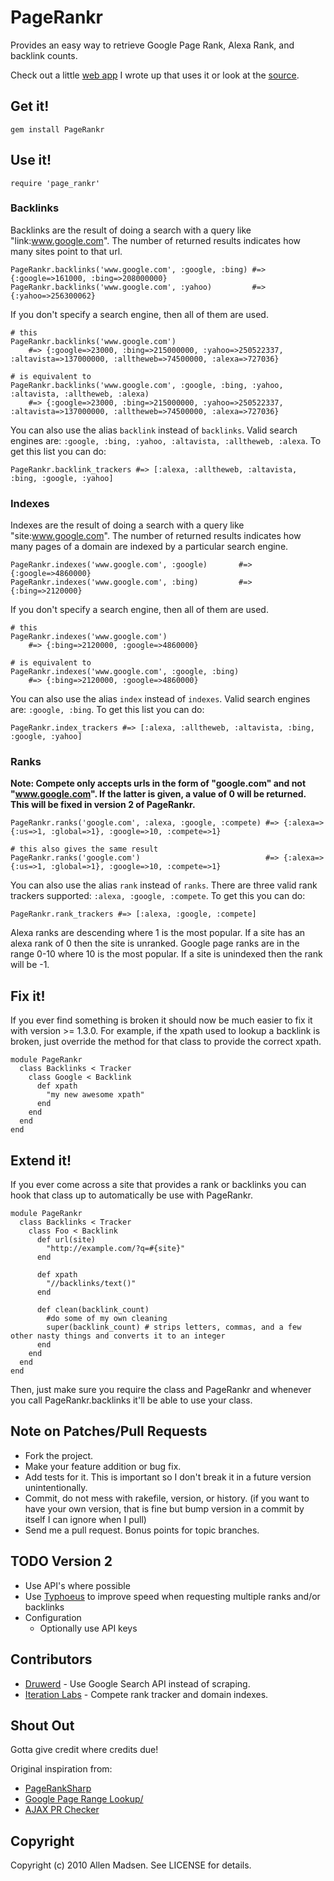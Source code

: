 # PageRankr

Provides an easy way to retrieve Google Page Rank, Alexa Rank, and backlink counts.

Check out a little [web app][1] I wrote up that uses it or look at the [source][2].

[1]: http://isitpopular.heroku.com
[2]: https://github.com/blatyo/is_it_popular

## Get it!

    gem install PageRankr

## Use it!

    require 'page_rankr'

### Backlinks

Backlinks are the result of doing a search with a query like "link:www.google.com". The number of returned results indicates how many sites point to that url.

    PageRankr.backlinks('www.google.com', :google, :bing) #=> {:google=>161000, :bing=>208000000}
    PageRankr.backlinks('www.google.com', :yahoo)         #=> {:yahoo=>256300062}

If you don't specify a search engine, then all of them are used.

    # this
    PageRankr.backlinks('www.google.com')
        #=> {:google=>23000, :bing=>215000000, :yahoo=>250522337, :altavista=>137000000, :alltheweb=>74500000, :alexa=>727036}

    # is equivalent to
    PageRankr.backlinks('www.google.com', :google, :bing, :yahoo, :altavista, :alltheweb, :alexa)
        #=> {:google=>23000, :bing=>215000000, :yahoo=>250522337, :altavista=>137000000, :alltheweb=>74500000, :alexa=>727036}

You can also use the alias `backlink` instead of `backlinks`.
Valid search engines are: `:google, :bing, :yahoo, :altavista, :alltheweb, :alexa`. To get this list you can do:

    PageRankr.backlink_trackers #=> [:alexa, :alltheweb, :altavista, :bing, :google, :yahoo]

### Indexes

Indexes are the result of doing a search with a query like "site:www.google.com". The number of returned results indicates how many pages of a domain are indexed by a particular search engine.

    PageRankr.indexes('www.google.com', :google)       #=> {:google=>4860000}
    PageRankr.indexes('www.google.com', :bing)         #=> {:bing=>2120000}

If you don't specify a search engine, then all of them are used.

    # this
    PageRankr.indexes('www.google.com')
        #=> {:bing=>2120000, :google=>4860000}

    # is equivalent to
    PageRankr.indexes('www.google.com', :google, :bing)
        #=> {:bing=>2120000, :google=>4860000}

You can also use the alias `index` instead of `indexes`.
Valid search engines are: `:google, :bing`. To get this list you can do:

    PageRankr.index_trackers #=> [:alexa, :alltheweb, :altavista, :bing, :google, :yahoo]

### Ranks

__Note: Compete only accepts urls in the form of "google.com" and not "www.google.com". If the latter is given, a value of 0 will be returned. This will be fixed in version 2 of PageRankr.__

    PageRankr.ranks('google.com', :alexa, :google, :compete) #=> {:alexa=>{:us=>1, :global=>1}, :google=>10, :compete=>1}

    # this also gives the same result
    PageRankr.ranks('google.com')                            #=> {:alexa=>{:us=>1, :global=>1}, :google=>10, :compete=>1}

You can also use the alias `rank` instead of `ranks`.
There are three valid rank trackers supported: `:alexa, :google, :compete`. To get this you can do:

    PageRankr.rank_trackers #=> [:alexa, :google, :compete]

Alexa ranks are descending where 1 is the most popular. If a site has an alexa rank of 0 then the site is unranked.
Google page ranks are in the range 0-10 where 10 is the most popular. If a site is unindexed then the rank will be -1.

## Fix it!

If you ever find something is broken it should now be much easier to fix it with version >= 1.3.0. For example, if the xpath used to lookup a backlink is broken, just override the method for that class to provide the correct xpath.

    module PageRankr
      class Backlinks < Tracker
        class Google < Backlink
          def xpath
            "my new awesome xpath"
          end
        end
      end
    end

## Extend it!

If you ever come across a site that provides a rank or backlinks you can hook that class up to automatically be use with PageRankr.

    module PageRankr
      class Backlinks < Tracker
        class Foo < Backlink
          def url(site)
            "http://example.com/?q=#{site}"
          end

          def xpath
            "//backlinks/text()"
          end

          def clean(backlink_count)
            #do some of my own cleaning
            super(backlink_count) # strips letters, commas, and a few other nasty things and converts it to an integer
          end
        end
      end
    end

Then, just make sure you require the class and PageRankr and whenever you call PageRankr.backlinks it'll be able to use your class.

## Note on Patches/Pull Requests

* Fork the project.
* Make your feature addition or bug fix.
* Add tests for it. This is important so I don't break it in a
  future version unintentionally.
* Commit, do not mess with rakefile, version, or history.
  (if you want to have your own version, that is fine but bump version in a commit by itself I can ignore when I pull)
* Send me a pull request. Bonus points for topic branches.

## TODO Version 2
* Use API's where possible
* Use [Typhoeus](https://github.com/pauldix/typhoeus) to improve speed when requesting multiple ranks and/or backlinks
* Configuration
    * Optionally use API keys

## Contributors
* [Druwerd](https://github.com/Druwerd) - Use Google Search API instead of scraping.
* [Iteration Labs](https://github.com/iterationlabs) - Compete rank tracker and domain indexes.

## Shout Out
Gotta give credit where credits due!

Original inspiration from:
* [PageRankSharp](https://github.com/alexmipego/PageRankSharp)
* [Google Page Range Lookup/](http://snipplr.com/view/18329/google-page-range-lookup/)
* [AJAX PR Checker](http://www.sitetoolcenter.com/free-website-scripts/ajax-pr-checker.php)

## Copyright

Copyright (c) 2010 Allen Madsen. See LICENSE for details.